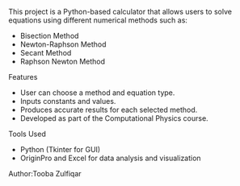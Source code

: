 This project is a Python-based calculator that allows users to solve equations using different numerical methods such as:
- Bisection Method  
- Newton-Raphson Method  
- Secant Method  
- Raphson Newton Method

Features
- User can choose a method and equation type.
- Inputs constants and values.
- Produces accurate results for each selected method.
- Developed as part of the Computational Physics course.

Tools Used
- Python (Tkinter for GUI)
- OriginPro and Excel for data analysis and visualization

Author:Tooba Zulfiqar
